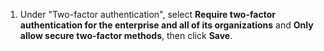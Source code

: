 1. Under "Two-factor authentication", select **Require two-factor authentication for the enterprise and all of its organizations** and **Only allow secure two-factor methods**, then click **Save**.
